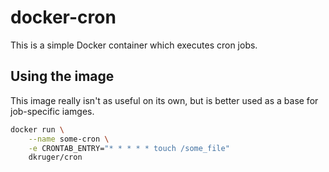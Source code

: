 # docker-cron

This is a simple Docker container which executes cron jobs.

## Using the image

This image really isn't as useful on its own, but is better used as a base for
job-specific iamges.

```bash
docker run \
    --name some-cron \
    -e CRONTAB_ENTRY="* * * * * touch /some_file"
    dkruger/cron
```
